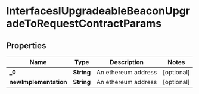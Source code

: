 

# InterfacesIUpgradeableBeaconUpgradeToRequestContractParams


## Properties

| Name | Type | Description | Notes |
|------------ | ------------- | ------------- | -------------|
|**_0** | **String** | An ethereum address |  [optional] |
|**newImplementation** | **String** | An ethereum address |  [optional] |



